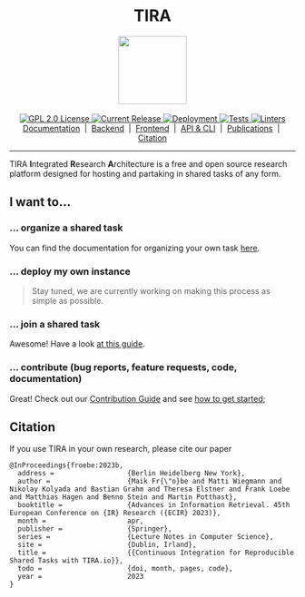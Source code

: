 <h1 align="center">TIRA</h1>

<p align="center">
   <img width=120px src="https://assets.tira.io/tira-icons/tira-logo.svg">
   <!--h3>Integrated Research Architecture</h3-->
   <br/>
   <br/>
   <a href="https://github.com/tira-io/tira">
   <img alt="GPL 2.0 License" src="https://img.shields.io/github/license/tira-io/tira.svg"/>
   </a>
   <a href="https://github.com/tira-io/tira/releases">
   <img alt="Current Release" src="https://img.shields.io/github/release/tira-io/tira.svg"/>
   </a>
   <a href="https://tira.io">
   <img alt="Deployment" src="https://img.shields.io/badge/dynamic/json?url=https%3A%2F%2Fwww.tira.io%2Fapi%2Fv1%2F&query=%24.version&prefix=v.&label=tira.io"/>
   </a>
   <a href="https://github.com/tira-io/tira/actions/workflows/run-all-tests.yml">
   <img alt="Tests" src="https://github.com/tira-io/tira/actions/workflows/run-all-tests.yml/badge.svg"/>
   </a>
   <a href="https://github.com/tira-io/tira/actions/workflows/linters.yml">
   <img alt="Linters" src="https://github.com/tira-io/tira/actions/workflows/linters.yml/badge.svg"/>
   </a>
   <br>
   <a href="https://tira-io.github.io/tira/">Documentation</a> &nbsp;|&nbsp;
   <a href="./application/">Backend</a> &nbsp;|&nbsp;
   <a href="./frontend/">Frontend</a> &nbsp;|&nbsp;
   <a href="./python-client/">API &amp; CLI</a> &nbsp;|&nbsp;
   <a href="https://webis.de/publications.html?q=tira">Publications</a> &nbsp;|&nbsp;
   <a href="#citation">Citation</a>
</p>

---

TIRA **I**ntegrated **R**esearch **A**rchitecture is a free and open source research platform designed for hosting and
partaking in shared tasks of any form.

## I want to...
### ... organize a shared task
You can find the documentation for organizing your own task
[here](https://tira-io.github.io/tira/organizers/organizing-tasks.html).

### ... deploy my own instance
> Stay tuned, we are currently working on making this process as simple as possible.

### ... join a shared task
Awesome! Have a look [at this guide](https://tira-io.github.io/tira/users/participate.html).

### ... contribute (bug reports, feature requests, code, documentation)
Great! Check out our <a href="">Contribution Guide</a> and see [how to get started](https://tira-io.github.io/tira/development/devenvironment.html);


## Citation

If you use TIRA in your own research, please cite our paper

```
@InProceedings{froebe:2023b,
  address =                  {Berlin Heidelberg New York},
  author =                   {Maik Fr{\"o}be and Matti Wiegmann and Nikolay Kolyada and Bastian Grahm and Theresa Elstner and Frank Loebe and Matthias Hagen and Benno Stein and Martin Potthast},
  booktitle =                {Advances in Information Retrieval. 45th European Conference on {IR} Research ({ECIR} 2023)},
  month =                    apr,
  publisher =                {Springer},
  series =                   {Lecture Notes in Computer Science},
  site =                     {Dublin, Irland},
  title =                    {{Continuous Integration for Reproducible Shared Tasks with TIRA.io}},
  todo =                     {doi, month, pages, code},
  year =                     2023
}
```
